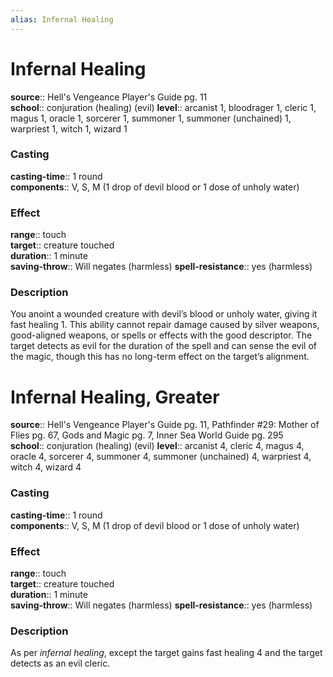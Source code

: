```yaml
---
alias: Infernal Healing
---
```


# Infernal Healing 

**source**:: Hell's Vengeance Player's Guide pg. 11  
**school**:: conjuration (healing) (evil)
**level**:: arcanist 1, bloodrager 1, cleric 1, magus 1, oracle 1, sorcerer 1, summoner 1, summoner (unchained) 1, warpriest 1, witch 1, wizard 1

### Casting 

**casting-time**:: 1 round  
**components**:: V, S, M (1 drop of devil blood or 1 dose of unholy water)

### Effect 

**range**:: touch  
**target**:: creature touched  
**duration**:: 1 minute  
**saving-throw**:: Will negates (harmless)
**spell-resistance**:: yes (harmless)

### Description 

You anoint a wounded creature with devil’s blood or unholy water, giving it fast healing 1. This ability cannot repair damage caused by silver weapons, good-aligned weapons, or spells or effects with the good descriptor. The target detects as evil for the duration of the spell and can sense the evil of the magic, though this has no long-term effect on the target’s alignment.

# Infernal Healing, Greater 

**source**:: Hell's Vengeance Player's Guide pg. 11, Pathfinder \#29: Mother of Flies pg. 67, Gods and Magic pg. 7, Inner Sea World Guide pg. 295  
**school**:: conjuration (healing) (evil)
**level**:: arcanist 4, cleric 4, magus 4, oracle 4, sorcerer 4, summoner 4, summoner (unchained) 4, warpriest 4, witch 4, wizard 4

### Casting 

**casting-time**:: 1 round  
**components**:: V, S, M (1 drop of devil blood or 1 dose of unholy water)

### Effect 

**range**:: touch  
**target**:: creature touched  
**duration**:: 1 minute  
**saving-throw**:: Will negates (harmless)
**spell-resistance**:: yes (harmless)

### Description 

As per *infernal healing*, except the target gains fast healing 4 and the target detects as an evil cleric.
